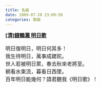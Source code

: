 ```yaml
---
title: 名曲
date: 2009-07-20 23:09:58
categories: 歌曲
---
```


  
<u>**<span style="font-size: 16px;"><span id="whlm" name="whlm">\[清\]錢鶴灘 明日歌</span></span>**</u>  
<span id="whlm" name="whlm">  
</span><span style="font-size: 16px;"><span id="whlm" name="whlm">明日復明日，明日何其多！   
我生待明日，萬事成蹉跎。   
世人若被明日累，春去秋來老將至。   
朝看水東流，暮看日西墜。   
百年明日能幾何？請君聽我《明日歌》！</span></span>  